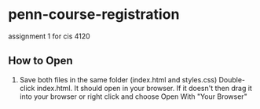 # penn-course-registration
assignment 1 for cis 4120


## How to Open
1. Save both files in the same folder (index.html and styles.css)
Double-click index.html. It should open in your browser.
If it doesn't then drag it into your browser or right click and choose Open With "Your Browser"
